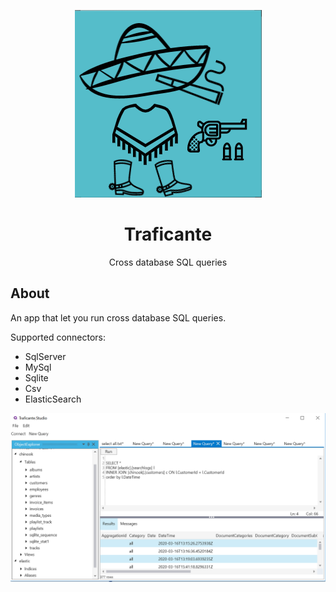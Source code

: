 
<p align="center"><img src="traficante.PNG" alt="Traficante"></p>
<h1 align="center">Traficante</h1>
<p align="center">Cross database SQL queries</p>


## About
An app that let you run cross database SQL queries.

Supported connectors:
- SqlServer
- MySql
- Sqlite
- Csv
- ElasticSearch

![traficante](screenshot.PNG)

